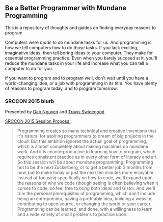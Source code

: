 

## Be a Better Programmer with Mundane Programming

This is a repository of thoughts and guides on finding everyday reasons to program. 

Computers were _made_ to do mundane tasks for us. And programming is how we tell computers how to do those tasks. If you lack exciting, imaginative ideas, then tell boring ideas to your computer. They make for essential programming practice. Even when you barely succeed at it, you'll reduce the mundane tasks in your life and increase what you can tell a computer to do for you.

If you want to program and to program well, don't wait until you have a world-changing idea, or a job with programming in its title. You have plenty of reasons to program today, and to program tomorrow.




### SRCCON 2015 blurb

Presented by [Dan Nguyen](https://twitter.com/dancow) and [Travis Swicegood](https://twitter.com/tswicegood).


[SRCCON 2015 Session Proposal](http://srccon.org/sessions/#proposal-106215):

> Programming creates so many technical and creative inventions that it's natural for aspiring programmers to dream of big projects in the cloud. But this ambition ignores the actual goal of programming, which is almost completely about making machines do mundane work. And it is counterproductive to learning how to program, which requires consistent practice as in every other form of literacy and art. So this session will be about mundane programming. Programming not to be the next Zuckerberg, or to get a better job 3 months from now, but to make today or just the next ten minutes more enjoyable. Instead of focusing specifically on how to code, we'll expand upon the reasons of why we code (though seeing is often believing when it comes to code, so feel free to bring both ideas and Gists). And we'll trim the personal prerequisites of programming, which don't include being an entrepreneur, having a profitable idea, building a website, contributing to open source, or changing the world or your career. Programming can be learned, and done, with a willingness to learn and a wide variety of small problems to practice upon.





